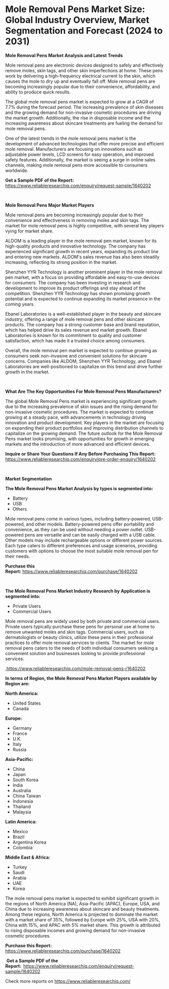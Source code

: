 <p><h1>Mole Removal Pens Market Size: Global Industry Overview, Market Segmentation and Forecast (2024 to 2031)</h1></p><p><strong>Mole Removal Pens Market Analysis and Latest Trends</strong></p>
<p><p>Mole removal pens are electronic devices designed to safely and effectively remove moles, skin tags, and other skin imperfections at home. These pens work by delivering a high-frequency electrical current to the skin, which causes the mole to dry up and eventually fall off. Mole removal pens are becoming increasingly popular due to their convenience, affordability, and ability to produce quick results.</p><p>The global mole removal pens market is expected to grow at a CAGR of 7.7% during the forecast period. The increasing prevalence of skin diseases and the growing demand for non-invasive cosmetic procedures are driving the market growth. Additionally, the rise in disposable income and the increasing awareness about skincare treatments are fueling the demand for mole removal pens.</p><p>One of the latest trends in the mole removal pens market is the development of advanced technologies that offer more precise and efficient mole removal. Manufacturers are focusing on innovations such as adjustable power levels, LCD screens for easy operation, and improved safety features. Additionally, the market is seeing a surge in online sales channels, making mole removal pens more accessible to consumers worldwide.</p></p>
<p><strong>Get a Sample PDF of the Report:&nbsp;</strong> <a href="https://www.reliableresearchiq.com/enquiry/request-sample/1640202">https://www.reliableresearchiq.com/enquiry/request-sample/1640202</a></p>
<p>&nbsp;</p>
<p><strong>Mole Removal Pens Major Market Players</strong></p>
<p><p>Mole removal pens are becoming increasingly popular due to their convenience and effectiveness in removing moles and skin tags. The market for mole removal pens is highly competitive, with several key players vying for market share.</p><p>ALDOM is a leading player in the mole removal pen market, known for its high-quality products and innovative technology. The company has experienced significant growth in recent years, expanding its product line and entering new markets. ALDOM's sales revenue has also been steadily increasing, reflecting its strong position in the market.</p><p>Shenzhen YYR Technology is another prominent player in the mole removal pen market, with a focus on providing affordable and easy-to-use devices for consumers. The company has been investing in research and development to improve its product offerings and stay ahead of the competition. Shenzhen YYR Technology has shown promising growth potential and is expected to continue expanding its market presence in the coming years.</p><p>Ebanel Laboratories is a well-established player in the beauty and skincare industry, offering a range of mole removal pens and other skincare products. The company has a strong customer base and brand reputation, which has helped drive its sales revenue and market growth. Ebanel Laboratories is known for its commitment to quality and customer satisfaction, which has made it a trusted choice among consumers.</p><p>Overall, the mole removal pen market is expected to continue growing as consumers seek non-invasive and convenient solutions for skincare concerns. Companies like ALDOM, Shenzhen YYR Technology, and Ebanel Laboratories are well-positioned to capitalize on this trend and drive further growth in the market.</p></p>
<p>&nbsp;</p>
<p><strong>What Are The Key Opportunities For Mole Removal Pens Manufacturers?</strong></p>
<p><p>The global Mole Removal Pens market is experiencing significant growth due to the increasing prevalence of skin issues and the rising demand for non-invasive cosmetic procedures. The market is expected to continue growing at a steady pace, with advancements in technology driving innovation and product development. Key players in the market are focusing on expanding their product portfolios and improving distribution channels to capitalize on the growing demand. The future outlook for the Mole Removal Pens market looks promising, with opportunities for growth in emerging markets and the introduction of more advanced and efficient devices.</p></p>
<p><strong>Inquire or Share Your Questions If Any Before Purchasing This Report:</strong> <a href="https://www.reliableresearchiq.com/enquiry/pre-order-enquiry/1640202">https://www.reliableresearchiq.com/enquiry/pre-order-enquiry/1640202</a></p>
<p>&nbsp;</p>
<p><strong>Market Segmentation</strong></p>
<p><strong>The Mole Removal Pens Market Analysis by types is segmented into:</strong></p>
<p><ul><li>Battery</li><li>USB</li><li>Others</li></ul></p>
<p><p>Mole removal pens come in various types, including battery-powered, USB-powered, and other models. Battery-powered pens offer portability and convenience, as they can be used without needing a power outlet. USB-powered pens are versatile and can be easily charged with a USB cable. Other models may include rechargeable options or different power sources. Each type caters to different preferences and usage scenarios, providing customers with options to choose the most suitable mole removal pen for their needs.</p></p>
<p><strong>Purchase this Report:&nbsp;</strong><a href="https://www.reliableresearchiq.com/purchase/1640202">https://www.reliableresearchiq.com/purchase/1640202</a></p>
<p>&nbsp;</p>
<p><strong>The Mole Removal Pens Market Industry Research by Application is segmented into:</strong></p>
<p><ul><li>Private Users</li><li>Commercial Users</li></ul></p>
<p><p>Mole removal pens are widely used by both private and commercial users. Private users typically purchase these pens for personal use at home to remove unwanted moles and skin tags. Commercial users, such as dermatologists or beauty clinics, utilize these pens in their professional practices to offer mole removal services to clients. The market for mole removal pens caters to the needs of both individual consumers seeking a convenient solution and businesses looking to provide professional services.</p></p>
<p><a href="https://www.reliableresearchiq.com/mole-removal-pens-r1640202">&nbsp;https://www.reliableresearchiq.com/mole-removal-pens-r1640202</a></p>
<p><strong>In terms of Region, the Mole Removal Pens Market Players available by Region are:</strong></p>
<p>
    <p> <strong> North America: </strong>
        <ul>
            <li>United States</li>
            <li>Canada</li>
        </ul>
        </p> 
    <p> <strong> Europe: </strong>
        <ul>
            <li>Germany</li>
            <li>France</li>
            <li>U.K.</li>
            <li>Italy</li>
            <li>Russia</li>
        </ul>
        </p> 
    <p> <strong> Asia-Pacific: </strong>
        <ul>
            <li>China</li>
            <li>Japan</li>
            <li>South Korea</li>
            <li>India</li>
            <li>Australia</li>
            <li>China Taiwan</li>
            <li>Indonesia</li>
            <li>Thailand</li>
            <li>Malaysia</li>
        </ul>
        </p> 
    <p> <strong> Latin America: </strong>
        <ul>
            <li>Mexico</li>
            <li>Brazil</li>
            <li>Argentina Korea</li>
            <li>Colombia</li>
        </ul>
        </p> 
    <p> <strong> Middle East & Africa: </strong>
        <ul>
            <li>Turkey</li>
            <li>Saudi</li>
            <li>Arabia</li>
            <li>UAE</li>
            <li>Korea</li>
        </ul>
    </p>
    </p>
<p><p>The mole removal pens market is expected to exhibit significant growth in the regions of North America (NA), Asia-Pacific (APAC), Europe, USA, and China due to increasing awareness about skincare and beauty treatments. Among these regions, North America is projected to dominate the market with a market share of 35%, followed by Europe with 25%, USA with 20%, China with 15%, and APAC with 5% market share. This growth is attributed to rising disposable incomes and growing demand for non-invasive cosmetic procedures.</p></p>
<p><strong>Purchase this Report: </strong><a href="https://www.reliableresearchiq.com/purchase/1640202">https://www.reliableresearchiq.com/purchase/1640202</a></p>
<p>&nbsp;<strong>Get a Sample PDF of the Report:&nbsp;&nbsp;</strong><a href="https://www.reliableresearchiq.com/enquiry/request-sample/1640202">https://www.reliableresearchiq.com/enquiry/request-sample/1640202</a></p>
<p><strong></strong></p>
<p>Check more reports on <a href="https://www.reliableresearchiq.com/">https://www.reliableresearchiq.com/</a></p>